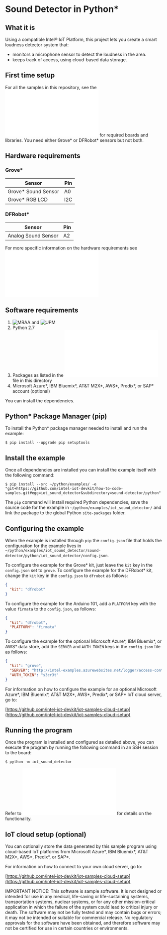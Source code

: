 # Sound Detector in Python*

## What it is

Using a compatible Intel® IoT Platform, this project lets you create a smart loudness detector system that:<br>
- monitors a microphone sensor to detect the loudness in the area.<br>
- keeps track of access, using cloud-based data storage.

## First time setup
For all the samples in this repository, see the ![General Setup Instructions](./../../README.md#setup) for required boards and libraries.  You need either Grove\* or DFRobot\* sensors but not both.

## Hardware requirements

### Grove\* 

Sensor | Pin
--- | ---
Grove\* Sound Sensor | A0
Grove\* RGB LCD | I2C

### DFRobot\*

Sensor | Pin
--- | ---
Analog Sound Sensor | A2

For more specific information on the hardware requirements see ![Hardware Details](./../README.md#hardware-requirements)

## Software requirements

1. ![MRAA](https://github.com/intel-iot-devkit/mraa) and ![UPM](https://github.com/intel-iot-devkit/upm)
2. Python 2.7
3. Packages as listed in the ![setup.py](setup.py) file in this directory
1. Microsoft Azure\*, IBM Bluemix\*, AT&T M2X\*, AWS\*, Predix\*, or SAP\* account (optional)

You can install the dependencies.

## Python\* Package Manager (pip)

To install the Python\* package manager needed to install and run the example:

    $ pip install --upgrade pip setuptools

## Install the example

Once all dependencies are installed you can install the example itself with the following command:

    $ pip install --src ~/python/examples/ -e "git+https://github.com/intel-iot-devkit/how-to-code-samples.git#egg=iot_sound_detector&subdirectory=sound-detector/python"

The `pip` command will install required Python dependencies, save the source code for the example in `~/python/examples/iot_sound_detector/` and link the package to the global Python `site-packages` folder.

## Configuring the example

When the example is installed through `pip` the `config.json` file that holds the configuration for the example lives in `~/python/examples/iot_sound_detector/sound-detector/python/iot_sound_detector/config.json`.

To configure the example for the Grove\* kit, just leave the `kit` key in the `config.json` set to `grove`. To configure the example for the DFRobot\* kit, change the `kit` key in the `config.json` to `dfrobot` as follows:

```JSON
{
  "kit": "dfrobot"
}
```

To configure the example for the Arduino 101, add a `PLATFORM` key with the value `firmata` to the `config.json`, as follows:

```JSON
{
  "kit": "dfrobot",
  "PLATFORM": "firmata"
}
```

To configure the example for the optional Microsoft Azure\*, IBM Bluemix\*, or AWS\* data store, add the `SERVER` and `AUTH_TOKEN` keys in the `config.json` file as follows:

```JSON
{
  "kit": "grove",
  "SERVER": "http://intel-examples.azurewebsites.net/logger/access-control",
  "AUTH_TOKEN": "s3cr3t"
}
```

For information on how to configure the example for an optional Microsoft Azure\*, IBM Bluemix\*, AT&T M2X\*, AWS\*, Predix\*, or SAP\* IoT cloud server, go to:

[https://github.com/intel-iot-devkit/iot-samples-cloud-setup](https://github.com/intel-iot-devkit/iot-samples-cloud-setup)

## Running the program

Once the program is installed and configured as detailed above, you can execute the program by running the following command in an SSH session to the board:

    $ python -m iot_sound_detector

Refer to ![How it Works](./../README.md#how-it-works) for details on the functionality.

## IoT cloud setup (optional)

You can optionally store the data generated by this sample program using cloud-based IoT platforms from Microsoft Azure\*, IBM Bluemix\*, AT&T M2X\*, AWS\*, Predix\*, or SAP\*.

For information on how to connect to your own cloud server, go to:

[https://github.com/intel-iot-devkit/iot-samples-cloud-setup](https://github.com/intel-iot-devkit/iot-samples-cloud-setup)

IMPORTANT NOTICE: This software is sample software. It is not designed or intended for use in any medical, life-saving or life-sustaining systems, transportation systems, nuclear systems, or for any other mission-critical application in which the failure of the system could lead to critical injury or death. The software may not be fully tested and may contain bugs or errors; it may not be intended or suitable for commercial release. No regulatory approvals for the software have been obtained, and therefore software may not be certified for use in certain countries or environments.
